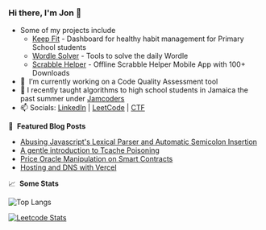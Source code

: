 

### Hi there, I'm Jon 👋

- Some of my projects include
    - [Keep Fit](https://keep-fit-7a9b7.web.app/login) - Dashboard for healthy habit management for Primary School students
    - [Wordle Solver](https://wordle-solver-self.vercel.app/) - Tools to solve the daily Wordle
    - [Scrabble Helper](https://play.google.com/store/apps/details?id=com.coffeecoder.scrabblehelper&pli=1) - Offline Scrabble Helper Mobile App with 100+ Downloads
- 🔭 &nbsp;I’m currently working on a Code Quality Assessment tool
- 💼 I recently taught algorithms to high school students in Jamaica the past summer under [Jamcoders](https://jamcoders.org.jm/)
- 📫 Socials: [LinkedIn](https://www.linkedin.com/in/jontay999/) | [LeetCode](https://leetcode.com/jontay999/) | [CTF](https://ctftime.org/team/151372)


📕 &nbsp;**Featured Blog Posts**
<!-- BLOG-POST-LIST:START -->
- [Abusing Javascript's Lexical Parser and Automatic Semicolon Insertion](https://jontay999.com/posts/dicectf-2023-gift)
- [A gentle introduction to Tcache Poisoning](https://jontay999.com/posts/bsidestlv-2022-n0tes)
- [Price Oracle Manipulation on Smart Contracts](https://jontay999.com/posts/cyberleague-2022-space-contract)
- [Hosting and DNS with Vercel](https://jontay999.com/posts/hosting-and-dns-with-vercel)
<!-- BLOG-POST-LIST:END -->


📈 &nbsp;**Some Stats**
<!-- ![Jon's GitHub stats](https://github-readme-stats.vercel.app/api?username=jontay999&show_icons=true&theme=radical) -->

    
![Top Langs](https://github-readme-stats.vercel.app/api/top-langs/?theme=transparent&username=jontay999&size_weight=0.5&count_weight=0.5&hide=jupyter%20notebook&layout=compact&langs_count=10&card_width=500px)

[![Leetcode Stats](https://leetcard.jacoblin.cool/jontay999?ext=heatmap)](https://leetcode.com/jontay999)
    
  
    

<img alt='analytics' src='https://profile-counter.glitch.me/jontay999/count.svg' width='0px'>
<img alt='analytics' src='https://profile-counter.glitch.me/jontay999/count.svg' width='0px'>
<img alt='analytics' src='https://profile-counter.glitch.me/jontay999/count.svg' width='0px'>


